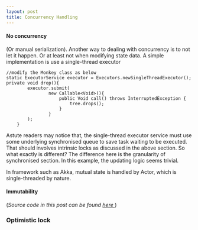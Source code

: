 ```yaml
---
layout: post
title: Concurrency Handling
---
```


#### No concurrency
(Or manual serialization). Another way to dealing with concurrency is to not let it happen. Or at least not when modifying state data. A simple implementation is use a single-thread executor

```language-java
//modify the Monkey class as below
static ExecutorService executor = Executors.newSingleThreadExecutor();
private void drop(){
        executor.submit(
                new Callable<Void>(){
                    public Void call() throws InterruptedException {
                        tree.drops();
                    }
                }
        );
    }
```

Astute readers may notice that, the single-thread executor service must use some underlying synchronised queue to save task waiting to be executed. That should involves intrinsic locks as discussed in the above section. So what exactly is different? The difference here is the granularity of synchronised section. In this example, the updating logic seems trivial. 

In framework such as Akka, mutual state is handled by Actor, which is single-threaded by nature.  



#### Immutability 

(*Source code in this post can be found [here ](https://github.com/vuamitom/Code-Exercises/tree/master/concurrency)*)

### Optimistic lock 
